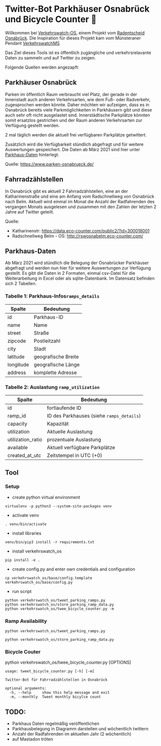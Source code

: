Twitter-Bot Parkhäuser Osnabrück und Bicycle Counter :bicyclist:
=====================================================

Willkommen bei [Verkehrswatch-OS](https://twitter.com/VerkehrswatchOS), einem Projekt vom [Radentscheid Osnabrück](https://radentscheid-os.de). Die Inspiration für dieses Projekt kam vom Münsteraner Pendant [VerkehrswatchMS](https://twitter.com/verkehrswatchms)

Das Ziel dieses Tools ist es öffentlich zugängliche und verkehrsrelavante Daten zu sammeln und auf Twitter zu zeigen.

Folgende Quellen werden angezapft:

## Parkhäuser Osnabrück

Parken im öffentlich Raum verbraucht viel Platz, der gerade in der Innenstadt auch anderen Verkehrsarten, wie dem Fuß- oder Radverkehr, zugesprochen werden könnte. Daher möchten wir aufzeigen, dass es in Osnabrück bereits viele Parkmöglichkeiten in Parkhäusern gibt und diese auch sehr oft nicht ausgelastet sind. Innerstädtische Parkplätze könnten somit ersatzlos gestrichen und der Raum anderen Verkehrsarten zur Verfügung gestellt werden.

2 mal täglich werden die aktuell frei verfügbaren Parkplätze getwittert.

Zusätzlich wird die Verfügbarkeit stündlich abgefragt und für weitere Auswertungen gespeichert. Die Daten ab März 2021 sind hier unter [Parkhaus-Daten](./Parkhaus-Daten/) hinterlegt.

Quelle: https://www.parken-osnabrueck.de/

## Fahrradzählstellen

In Osnabrück gibt es aktuell 2 Fahrradzählstellen, eine an der Katharinenstraße und eine am Anfang vom Radschnellweg von Osnabrück nach Belm. Aktuell wird einmal im Monat die Anzahl der Radfahrenden des vergangen Monats ausgelesen und zusammen mit den Zahlen der letzten 2 Jahre auf Twitter geteilt.

Quelle: 
- Katharinenstr: https://data.eco-counter.com/public2/?id=300018001
- Radschnellweg Belm - OS: http://rswosnabelm.eco-counter.com/

## Parkhaus-Daten

Ab März 2021 wird stündlich die Belegung der Osnabrücker Parkhäuser abgefragt und werden nun hier für weitere Auswertungen zur Verfügung gestellt. Es gibt die Daten in 2 Formaten, einmal csv-Datei für die Weiterarbeitung in Excel oder als sqlite-Datenbank. Im Datensatz befinden sich 2 Tabellen.

### Tabelle 1: Parkhaus-Infos`ramps_details`

| Spalte | Bedeutung |
|--------|---------- |
| id | Parkhaus-ID |
| name | Name |
| street | Straße |
| zipcode | Postleitzahl |
| city | Stadt |
| latitude | geografische Breite |
| longitude | geografische Länge |
| address | komplette Adresse |

### Tabelle 2: Auslastung `ramp_utilization`

| Spalte | Bedeutung |
|--------|---------- |
| id | fortlaufende ID |
| ramp_id | ID des Parkhauses (siehe `ramps_details`) |
| capacity | Kapazität |
| utilization | Aktuelle Auslastung |
| utilization_ratio | prozentuale Auslastung |
| available | Aktuell verfügbare Parkplätze |
| created_at_utc | Zeitstempel in UTC (+0) |

## Tool 

### Setup


- create python virtual environment
```
virtualenv -p python3 --system-site-packages venv
```

- activate venv
```
. venv/bin/activate
```

- install libraries
```
venv/bin/pip3 install -r requirements.txt 
```

- install verkehrswatch_os
```
pip install -e .
```

- create config.py and enter own credentials and configuration
```
cp verkehrswatch_os/base/config.template verkehrswatch_os/base/config.py
```

- run script
```
python verkehrswatch_os/tweet_parking_ramps.py 
python verkehrswatch_os/store_parking_ramp_data.py 
python verkehrswatch_os/twee_bicycle_counter.py -m
```


### Ramp Availability

```
python verkehrswatch_os/tweet_parking_ramps.py 
```

```
python verkehrswatch_os/store_parking_ramp_data.py 
```

### Bicycle Couter


python verkehrswatch_os/twee_bicycle_counter.py [OPTIONS]

```
usage: tweet_bicycle_counter.py [-h] [-m]

Twitter-Bot für Fahrradzählstellen in Osnabrück

optional arguments:
  -h, --help     show this help message and exit
  -m, --monthly  Tweet monthly bicylce count
```

## TODO:
- Parkhaus Daten regelmäßig veröffentlichen
- Parkhausbelegung in Diagramm darstellen und wöchentlich twittern
- Anzahl der Radfahrenden im aktuellen Jahr (2 wöchentlich)
- auf Mastadon tröten
